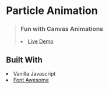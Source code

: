 # Particle Animation

<blockquote>

### Fun with Canvas Animations

<li><a href="https://coshido.github.io/Particle-Animation/" target="_blank" rel="nofollow">Live Demo</a></li>

</blockquote>

## Built With

<li>Vanilla Javascript</li>
<li><a href="https://fontawesome.com/" target="_blank" rel="nofollow">Font Awesome</a></li>
